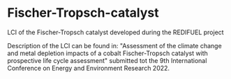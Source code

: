 # Fischer-Tropsch-catalyst
LCI of the Fischer-Tropsch catalyst developed during the REDIFUEL project

Description of the LCI can be found in: "Assessment of the climate change and metal depletion impacts of a cobalt 
Fischer-Tropsch catalyst with prospective life cycle assessment" submitted tot the 9th International Conference on Energy and Environment Research 2022.
